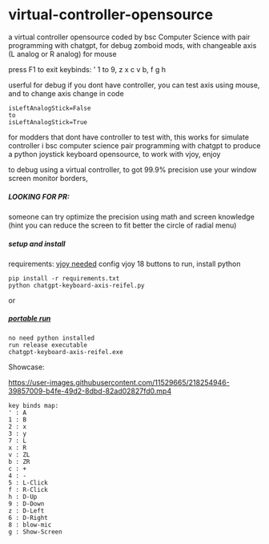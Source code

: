 # virtual-controller-opensource
a virtual controller opensource coded by bsc Computer Science with pair programming with chatgpt, for debug zomboid mods, with changeable axis (L analog or R analog) for mouse

press F1 to exit
keybinds: ' 1 to 9, z x c v b, f g h

userful for debug if you dont have controller, you can test axis using mouse, and to change axis change in code
```
isLeftAnalogStick=False
to
isLeftAnalogStick=True
``` 
for modders that dont have controller to test with, this works for simulate controller
i bsc computer science pair programming with chatgpt to produce a python joystick keyboard opensource, to work with vjoy, enjoy

to debug using a virtual controller, to got 99.9% precision use your window screen monitor borders, 

##### LOOKING FOR PR: 
someone can try optimize the precision using math and screen knowledge (hint you can reduce the screen to fit better the circle of radial menu)

##### setup and install
requirements: [vjoy needed](https://sourceforge.net/projects/vjoystick/files/latest/download) 
config vjoy 18 buttons 
to run, install python

```
pip install -r requirements.txt
python chatgpt-keyboard-axis-reifel.py
```
or
##### [portable run](https://github.com/rslgp/virtual-controller-opensource/releases/download/v1.0/chatgpt-keyboard-axis-reifel.exe)
```
no need python installed
run release executable
chatgpt-keyboard-axis-reifel.exe
```

Showcase:



https://user-images.githubusercontent.com/11529665/218254946-39857009-b4fe-49d2-8dbd-82ad02827fd0.mp4

```
key binds map:
' : A
1 : B
2 : x
3 : y
7 : L
x : R
v : ZL
b : ZR
c : +
4 : -
5 : L-Click
f : R-Click
h : D-Up
9 : D-Down
z : D-Left
6 : D-Right
8 : blow-mic
g : Show-Screen
```

